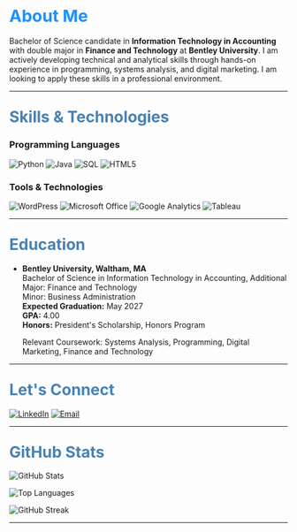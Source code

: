 # <span style="color:#1E90FF; font-size: 30px; font-weight: bold;">About Me</span>
Bachelor of Science candidate in **Information Technology in Accounting** with double major in **Finance and Technology** at **Bentley University**. I am actively developing technical and analytical skills through hands-on experience in programming, systems analysis, and digital marketing. I am looking to apply these skills in a professional environment.

---

## <span style="color:#4682B4; font-size: 28px; font-weight: bold;">Skills & Technologies</span>

### Programming Languages
![Python](https://img.shields.io/badge/Python-3670A0?style=for-the-badge&logo=python&logoColor=white) ![Java](https://img.shields.io/badge/Java-007396?style=for-the-badge&logo=java&logoColor=white) ![SQL](https://img.shields.io/badge/SQL-CC2927?style=for-the-badge&logo=Microsoft%20SQL%20Server&logoColor=white) ![HTML5](https://img.shields.io/badge/HTML5-E34F26?style=for-the-badge&logo=html5&logoColor=white)

### Tools & Technologies
![WordPress](https://img.shields.io/badge/WordPress-21759B?style=for-the-badge&logo=wordpress&logoColor=white) ![Microsoft Office](https://img.shields.io/badge/Microsoft%20Office-D83B01?style=for-the-badge&logo=microsoft-office&logoColor=white) ![Google Analytics](https://img.shields.io/badge/Google%20Analytics-E37400?style=for-the-badge&logo=google-analytics&logoColor=white) ![Tableau](https://img.shields.io/badge/Tableau-E97627?style=for-the-badge&logo=tableau&logoColor=white)


---
## <span style="color:#4682B4; font-size: 28px; font-weight: bold;">Education</span>
- **Bentley University, Waltham, MA**  
  Bachelor of Science in Information Technology in Accounting, Additional Major: Finance and Technology  
  Minor: Business Administration  
  **Expected Graduation:** May 2027  
  **GPA:** 4.00  
  **Honors:** President's Scholarship, Honors Program
  
  Relevant Coursework: Systems Analysis, Programming, Digital Marketing, Finance and Technology
---

## <span style="color:#4682B4; font-size: 28px; font-weight: bold;">Let's Connect</span>
[![LinkedIn](https://img.shields.io/badge/LinkedIn-0077B5?style=for-the-badge&logo=linkedin&logoColor=white)](your-linkedin-url) [![Email](https://img.shields.io/badge/Email-D14836?style=for-the-badge&logo=gmail&logoColor=white)](mailto:chrischatz21@gmail.com)

---

## <span style="color:#4682B4; font-size: 28px; font-weight: bold;">GitHub Stats</span>

![GitHub Stats](https://github-readme-stats.vercel.app/api?username=ChChatz&show_icons=true&theme=radical)

![Top Languages](https://github-readme-stats.vercel.app/api/top-langs/?username=ChChatz&layout=compact&theme=radical)

![GitHub Streak](https://github-readme-streak-stats.herokuapp.com/?user=ChChatz&theme=radical)

---

